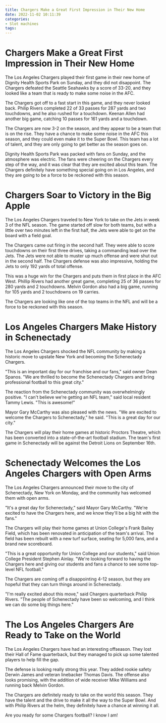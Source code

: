 ```yaml
---
title: Chargers Make a Great First Impression in Their New Home
date: 2022-11-02 10:11:39
categories:
- Slot machines
tags:
---
```



#  Chargers Make a Great First Impression in Their New Home

The Los Angeles Chargers played their first game in their new home of Dignity Health Sports Park on Sunday, and they did not disappoint. The Chargers defeated the Seattle Seahawks by a score of 33-20, and they looked like a team that is ready to make some noise in the AFC.

The Chargers got off to a fast start in this game, and they never looked back. Philip Rivers completed 22 of 33 passes for 287 yards and two touchdowns, and he also rushed for a touchdown. Keenan Allen had another big game, catching 10 passes for 161 yards and a touchdown.

The Chargers are now 3-2 on the season, and they appear to be a team that is on the rise. They have a chance to make some noise in the AFC this season, and they could even make it to the Super Bowl. This team has a lot of talent, and they are only going to get better as the season goes on.

Dignity Health Sports Park was packed with fans on Sunday, and the atmosphere was electric. The fans were cheering on the Chargers every step of the way, and it was clear that they are excited about this team. The Chargers definitely have something special going on in Los Angeles, and they are going to be a force to be reckoned with this season.

#  Chargers Soar to Victory in the Big Apple

The Los Angeles Chargers traveled to New York to take on the Jets in week 3 of the NFL season. The game started off slow for both teams, but with a little over two minutes left in the first half, the Jets were able to get on the board with a field goal.

The Chargers came out firing in the second half. They were able to score touchdowns on their first three drives, taking a commanding lead over the Jets. The Jets were not able to muster up much offense and were shut out in the second half. The Chargers defense was also impressive, holding the Jets to only 192 yards of total offense.

This was a huge win for the Chargers and puts them in first place in the AFC West. Phillip Rivers had another great game, completing 25 of 36 passes for 280 yards and 2 touchdowns. Melvin Gordon also had a big game, running for 105 yards and 2 touchdowns on 19 carries.

The Chargers are looking like one of the top teams in the NFL and will be a force to be reckoned with this season.

#  Los Angeles Chargers Make History in Schenectady

The Los Angeles Chargers shocked the NFL community by making a historic move to upstate New York and becoming the Schenectady Chargers.

"This is an important day for our franchise and our fans," said owner Dean Spanos. "We are thrilled to become the Schenectady Chargers and bring professional football to this great city."

The reaction from the Schenectady community was overwhelmingly positive. "I can't believe we're getting an NFL team," said local resident Tammy Lewis. "This is awesome!"

Mayor Gary McCarthy was also pleased with the news. "We are excited to welcome the Chargers to Schenectady," he said. "This is a great day for our city."

The Chargers will play their home games at historic Proctors Theatre, which has been converted into a state-of-the-art football stadium. The team's first game in Schenectady will be against the Detroit Lions on September 16th.

#  Schenectady Welcomes the Los Angeles Chargers with Open Arms

The Los Angeles Chargers announced their move to the city of Schenectady, New York on Monday, and the community has welcomed them with open arms.

"It's a great day for Schenectady," said Mayor Gary McCarthy. "We're excited to have the Chargers here, and we know they'll be a big hit with the fans."

The Chargers will play their home games at Union College's Frank Bailey Field, which has been renovated in anticipation of the team's arrival. The field has been rebuilt with a new turf surface, seating for 5,000 fans, and a brand new scoreboard.

"This is a great opportunity for Union College and our students," said Union College President Stephen Ainlay. "We're looking forward to having the Chargers here and giving our students and fans a chance to see some top-level NFL football."

The Chargers are coming off a disappointing 4-12 season, but they are hopeful that they can turn things around in Schenectady.

"I'm really excited about this move," said Chargers quarterback Philip Rivers. "The people of Schenectady have been so welcoming, and I think we can do some big things here."

#  The Los Angeles Chargers Are Ready to Take on the World

The Los Angeles Chargers have had an interesting offseason. They lost their Hall of Fame quarterback, but they managed to pick up some talented players to help fill the gap.

The defense is looking really strong this year. They added rookie safety Derwin James and veteran linebacker Thomas Davis. The offense also looks promising, with the addition of wide receiver Mike Williams and running back Melvin Gordon.

The Chargers are definitely ready to take on the world this season. They have the talent and the drive to make it all the way to the Super Bowl. And with Philip Rivers at the helm, they definitely have a chance at winning it all.

Are you ready for some Chargers football? I know I am!